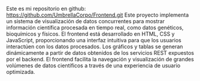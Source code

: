 Este es mi repositorio en github: https://github.com/UmbrellaCorpo/Frontend.git
Este proyecto implementa un sistema de visualización de datos concurrentes para mostrar información científica procesada en tiempo real, como datos genéticos, bioquímicos y físicos. 
El frontend está desarrollado en HTML, CSS y JavaScript, proporcionando una interfaz intuitiva para que los usuarios interactúen con los datos procesados. Los gráficos y tablas se 
generan dinámicamente a partir de datos obtenidos de los servicios REST expuestos por el backend. El frontend facilita la navegación y visualización de grandes volúmenes de datos 
científicos a través de una experiencia de usuario optimizada.
